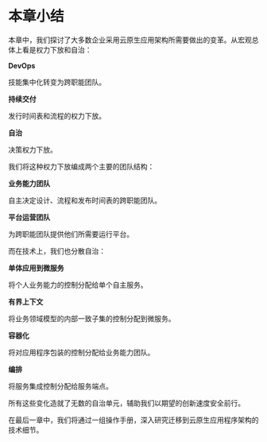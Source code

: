 # 本章小结

本章中，我们探讨了大多数企业采用云原生应用架构所需要做出的变革。从宏观总体上看是权力下放和自治：

**DevOps**

技能集中化转变为跨职能团队。

**持续交付**

发行时间表和流程的权力下放。

**自治**

决策权力下放。

我们将这种权力下放编成两个主要的团队结构：

**业务能力团队**

自主决定设计、流程和发布时间表的跨职能团队。

**平台运营团队**

为跨职能团队提供他们所需要运行平台。

而在技术上，我们也分散自治：

**单体应用到微服务**

将个人业务能力的控制分配给单个自主服务。

**有界上下文**

将业务领域模型的内部一致子集的控制分配到微服务。

**容器化**

将对应用程序包装的控制分配给业务能力团队。

**编排**

将服务集成控制分配给服务端点。

所有这些变化造就了无数的自治单元，辅助我们以期望的创新速度安全前行。

在最后一章中，我们将通过一组操作手册，深入研究迁移到云原生应用程序架构的技术细节。
